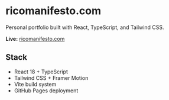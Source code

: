 # ricomanifesto.com

Personal portfolio built with React, TypeScript, and Tailwind CSS.

**Live:** [ricomanifesto.com](https://ricomanifesto.com)

## Stack

- React 18 + TypeScript
- Tailwind CSS + Framer Motion
- Vite build system
- GitHub Pages deployment

